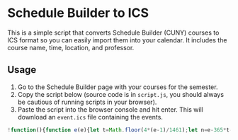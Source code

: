 # Schedule Builder to ICS

This is a simple script that converts Schedule Builder (CUNY) courses to ICS format so you can easily import them into your calendar. It includes the course name, time, location, and professor.

## Usage

1. Go to the Schedule Builder page with your courses for the semester.
2. Copy the script below (source code is in `script.js`, you should always be cautious of running scripts in your browser).
3. Paste the script into the browser console and hit enter. This will download an `event.ics` file containing the events.

```js
!function(){function e(e){let t=Math.floor(4*(e-1)/1461);let n=e-365*t-Math.floor((t+3)/4);t+=2008;const r=t%4==0?1:0;let o=0;return n<=31?o=0:(n-=31,n<=28+r?o=1:(n-=28+r,n<=31?o=2:(n-=31,n<=30?o=3:(n-=30,n<=31?o=4:(n-=31,n<=30?o=5:(n-=30,n<=31?o=6:(n-=31,n<=31?o=7:(n-=31,n<=30?o=8:(n-=30,n<=31?o=9:(n-=31,n<=30?o=10:(n-=30,n<=31&&(o=11)))))))))))),{year:t,month:o,day:n}}function t(e){switch(e){case 0:return"SU";case 1:return"MO";case 2:return"TU";case 3:return"WE";case 4:return"TH";case 5:return"FR";case 6:return"SA"}}function n(e){const t=Math.floor(e/60);let n=e-60*t;return n<=9&&(n="0 "+n.toString()),{hour:t,minute:parseInt(n)}}const r=[];BB.activeState.results[0].selPros.forEach((o=>{if(o.isChosen()){const a=o.cn.key,c=o.sel.classes[0];c.timeblocks.forEach((o=>{const s=c.getLocForTimeBlock(o.id),u=o.day-1,i=e(o.d1),l=n(o.t1),h=e(o.d2),d=n(o.t2),m=new Date(i.year,i.month,i.day,l.hour,l.minute),y=new Date(i.year,i.month,i.day,d.hour,d.minute).getTime()-m.getTime(),f=m.getDay()===u?m:function(e,t){const n=(t+7-e.getDay())%7||7,r=new Date(e);return r.setDate(e.getDate()+n),r}(m,u),p={title:a,location:s,startInputType:"local",recurrenceRule:`FREQ=WEEKLY;BYDAY=${t(u)};INTERVAL=1;UNTIL=${h.year}${h.month+1}${h.day}`,start:f.getTime(),duration:{hours:Math.floor(y/36e5),minutes:Math.floor(y%36e5/6e4)}};r.push(p)}))}})),import("https://cdn.skypack.dev/ics").then((({createEvents:e})=>{const{value:t}=e(r),n=new File([t],"event.ics",{type:"text/calendar"}),o=URL.createObjectURL(n),a=document.createElement("a");a.href=o,a.download="event.ics",document.body.appendChild(a),a.click(),document.body.removeChild(a),URL.revokeObjectURL(o)}))}();
```
